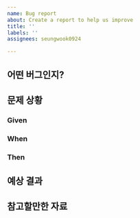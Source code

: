 ```yaml
---
name: Bug report
about: Create a report to help us improve
title: ''
labels: ''
assignees: seungwook0924

---
```


## 어떤 버그인지?


## 문제 상황
### Given


### When


### Then


## 예상 결과


## 참고할만한 자료
